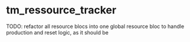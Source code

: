 # tm_ressource_tracker

TODO: refactor all resource blocs into one global resource bloc to handle production and reset logic, as it should be
